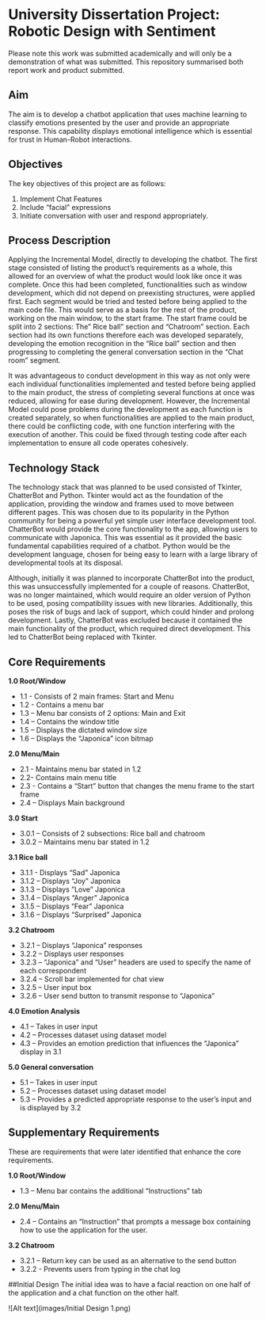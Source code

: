 # University Dissertation Project: Robotic Design with Sentiment
Please note this work was submitted academically and will only be a demonstration of what was submitted. This repository summarised both report work and product submitted.

## Aim
The aim is to develop a chatbot application that uses machine learning to classify emotions 
presented by the user and provide an appropriate response. This capability displays emotional 
intelligence which is essential for trust in Human-Robot interactions.

## Objectives
The key objectives of this project are as follows: 
1. Implement Chat Features 
2. Include “facial” expressions 
3. Initiate conversation with user and respond appropriately.

## Process Description
Applying the Incremental Model, directly to developing the chatbot. The first stage consisted of listing the product’s 
requirements as a whole, this allowed for an overview of what the product would look like once 
it was complete. Once this had been completed, functionalities such as window development, 
which did not depend on preexisting structures, were applied first. Each segment would be tried 
and tested before being applied to the main code file.  This would serve as a basis for the rest of 
the product, working on the main window, to the start frame. The start frame could be split into 
2 sections: The” Rice ball” section and “Chatroom” section. Each section had its own functions 
therefore each was developed separately, developing the emotion recognition in the “Rice ball” 
section and then progressing to completing the general conversation section in the “Chat room” 
segment.

It was advantageous to conduct development in this way as not only were each individual 
functionalities implemented and tested before being applied to the main product, the stress of 
completing several functions at once was reduced, allowing for ease during development. 
However, the Incremental Model could pose problems during the development as each function 
is created separately, so when functionalities are applied to the main product, there could be 
conflicting code, with one function interfering with the execution of another. This could be fixed 
through testing code after each implementation to ensure all code operates cohesively.

## Technology Stack
The technology stack that was planned to be used consisted of Tkinter, ChatterBot and Python. 
Tkinter would act as the foundation of the application, providing the window and frames used to 
move between different pages. This was chosen due to its popularity in the Python community 
for being a powerful yet simple user interface development tool. ChatterBot would provide the 
core functionality to the app, allowing users to communicate with Japonica. This was essential 
as it provided the basic fundamental capabilities required of a chatbot. Python would be the 
development language, chosen for being easy to learn with a large library of developmental 
tools at its disposal.

Although, initially it was planned to incorporate ChatterBot into the product, this was 
unsuccessfully implemented for a couple of reasons. ChatterBot, was no longer maintained, 
which would require an older version of Python to be used, posing compatibility issues with new 
libraries. Additionally, this poses the risk of bugs and lack of support, which could hinder and 
prolong development. Lastly, ChatterBot was excluded because it contained the main 
functionality of the product, which required direct development. This led to ChatterBot being 
replaced with Tkinter.

## Core Requirements
**1.0 Root/Window** 
- 1.1 - Consists of 2 main frames: Start and Menu 
- 1.2 - Contains a menu bar 
- 1.3 – Menu bar consists of 2 options: Main and Exit 
- 1.4 – Contains the window title 
- 1.5 – Displays the dictated window size 
- 1.6 – Displays the “Japonica” icon bitmap
  
**2.0 Menu/Main** 
- 2.1 - Maintains menu bar stated in 1.2 
- 2.2- Contains main menu title 
- 2.3 - Contains a “Start” button that changes the menu frame to the start frame 
- 2.4 – Displays Main background

**3.0 Start** 
- 3.0.1 – Consists of 2 subsections: Rice ball and chatroom 
- 3.0.2 – Maintains menu bar stated in 1.2 

**3.1 Rice ball** 
- 3.1.1 - Displays “Sad” Japonica 
- 3.1.2 – Displays “Joy” Japonica 
- 3.1.3 – Displays ”Love” Japonica 
- 3.1.4 – Displays “Anger” Japonica 
- 3.1.5 – Displays “Fear” Japonica 
- 3.1.6 – Displays “Surprised” Japonica 

**3.2 Chatroom** 
- 3.2.1 – Displays “Japonica” responses 
- 3.2.2 – Displays user responses 
- 3.2.3 – “Japonica” and “User” headers are used to specify the name of each correspondent 
- 3.2.4 – Scroll bar implemented for chat view 
- 3.2.5 – User input box 
- 3.2.6 – User send button to transmit response to “Japonica” 

**4.0 Emotion Analysis** 
- 4.1 – Takes in user input 
- 4.2 – Processes dataset using dataset model 
- 4.3 – Provides an emotion prediction that influences the “Japonica” display in 3.1 

**5.0 General conversation** 
- 5.1 – Takes in user input 
- 5.2 – Processes dataset using dataset model 
- 5.3 – Provides a predicted appropriate response to the user’s input and is displayed by 3.2 

## Supplementary Requirements
These are requirements that were later identified that enhance the core requirements. 

**1.0 Root/Window** 
- 1.3 – Menu bar contains the additional “Instructions” tab 

**2.0 Menu/Main** 
- 2.4 – Contains an “Instruction” that prompts a message box containing how to use the 
application for the user. 

**3.2 Chatroom** 
- 3.2.1 – Return key can be used as an alternative to the send button 
- 3.2.2 - Prevents users from typing in the chat log 

##Initial Design
The initial idea was to have a facial reaction on one half of the application and a chat function 
on the other half.

![Alt text](images/Initial Design 1.png)
